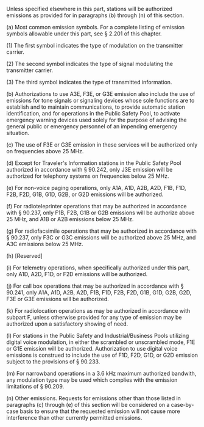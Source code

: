 Unless specified elsewhere in this part, stations will be authorized emissions as provided for in paragraphs (b) through (n) of this section.

(a) Most common emission symbols. For a complete listing of emission symbols allowable under this part, see § 2.201 of this chapter.

(1) The first symbol indicates the type of modulation on the transmitter carrier.
              

(2) The second symbol indicates the type of signal modulating the transmitter carrier.
              

(3) The third symbol indicates the type of transmitted information.
              

(b) Authorizations to use A3E, F3E, or G3E emission also include the use of emissions for tone signals or signaling devices whose sole functions are to establish and to maintain communications, to provide automatic station identification, and for operations in the Public Safety Pool, to activate emergency warning devices used solely for the purpose of advising the general public or emergency personnel of an impending emergency situation.

(c) The use of F3E or G3E emission in these services will be authorized only on frequencies above 25 MHz.

(d) Except for Traveler's Information stations in the Public Safety Pool authorized in accordance with § 90.242, only J3E emission will be authorized for telephony systems on frequencies below 25 MHz.

(e) For non-voice paging operations, only A1A, A1D, A2B, A2D, F1B, F1D, F2B, F2D, G1B, G1D, G2B, or G2D emissions will be authorized.

(f) For radioteleprinter operations that may be authorized in accordance with § 90.237, only F1B, F2B, G1B or G2B emissions will be authorize above 25 MHz, and A1B or A2B emissions below 25 MHz.

(g) For radiofacsimile operations that may be authorized in accordance with § 90.237, only F3C or G3C emissions will be authorized above 25 MHz, and A3C emissions below 25 MHz.

(h) [Reserved]

(i) For telemetry operations, when specifically authorized under this part, only A1D, A2D, F1D, or F2D emissions will be authorized.

(j) For call box operations that may be authorized in accordance with § 90.241, only A1A, A1D, A2B, A2D, F1B, F1D, F2B, F2D, G1B, G1D, G2B, G2D, F3E or G3E emissions will be authorized.

(k) For radiolocation operations as may be authorized in accordance with subpart F, unless otherwise provided for any type of emission may be authorized upon a satisfactory showing of need.

(l) For stations in the Public Safety and Industrial/Business Pools utilizing digital voice modulation, in either the scrambled or unscrambled mode, F1E or G1E emission will be authorized. Authorization to use digital voice emissions is construed to include the use of F1D, F2D, G1D, or G2D emission subject to the provisions of § 90.233.

(m) For narrowband operations in a 3.6 kHz maximum authorized bandwith, any modulation type may be used which complies with the emission limitations of § 90.209.

(n) Other emissions. Requests for emissions other than those listed in paragraphs (c) through (e) of this section will be considered on a case-by-case basis to ensure that the requested emission will not cause more interference than other currently permitted emissions.

